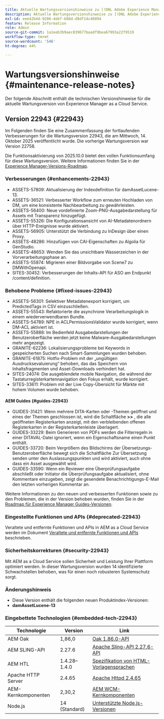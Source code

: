 ```yaml
---
title: Aktuelle Wartungsversionshinweise zu [!DNL Adobe Experience Manager] as a Cloud Service.
description: Aktuelle Wartungsversionshinweise zu [!DNL Adobe Experience Manager] as a Cloud Service.
exl-id: eee42b4d-9206-4ebf-b88d-d8df14c46094
feature: Release Information
role: Admin
source-git-commit: 1a1eeb3b9aec839677baadf9bea67993a22f9519
workflow-type: tm+mt
source-wordcount: '546'
ht-degree: 44%

---
```



# Wartungsversionshinweise {#maintenance-release-notes}

Der folgende Abschnitt enthält die technischen Versionshinweise für die aktuelle Wartungsversion von Experience Manager as a Cloud Service.

## Version 22943 {#22943}

Im Folgenden finden Sie eine Zusammenfassung der fortlaufenden Verbesserungen für die Wartungsversion 22943, die am Mittwoch, 14. Oktober 2025 veröffentlicht wurde. Die vorherige Wartungsversion war Version 22758.

Die Funktionsaktivierung von 2025.10.0 bietet den vollen Funktionsumfang für diese Wartungsversion. Weitere Informationen finden Sie in der [Experience Manager-Versions-Roadmap](https://experienceleague.adobe.com/de/docs/experience-manager-release-information/aem-release-updates/update-releases-roadmap).

### Verbesserungen {#enhancements-22943}

* ASSETS-57809: Aktualisierung der Indexdefinition für damAssetLucene-13.
* ASSETS-36521: Verbesserter Workflow zum erneuten Hochladen von DM, um eine konsistente Nachbearbeitung zu gewährleisten.
* ASSETS-56400: Neue vordefinierte Zoom-PNG-Ausgabedarstellung für Assets mit Transparenz hinzugefügt.
* ASSETS-55326: Die Konfigurationsansicht von AI-Metadatenordnern über HTTP-Ereignisse wurde aktiviert.
* ASSETS-56905: Unterstützt die Verbindung zu InDesign über einen Proxy.
* ASSETS-48286: Hinzufügen von CAI-Eigenschaften zu Algolia für GenStudio.
* ASSETS-48653: Wenden Sie das unsichtbare Wasserzeichen in der Vorverarbeitungsphase an.
* ASSETS-55874: Migrieren einer Bildvorgabe von Scene7 zu DMWithOpenapi.
* SITES-30452: Verbesserungen der Inhalts-API für ASO am Endpunkt /content/definition.

### Behobene Probleme {#fixed-issues-22943}

* ASSETS-56301: Selektiver Metadatenexport korrigiert, um PredictedTags in CSV einzuschließen.
* ASSETS-55543: Refaktorierte die asynchrone Verarbeitungslogik in einem wiederverwendbaren Bundle.
* ASSETS-54789: NPE in ACLPermissionsValidator wurde korrigiert, wenn DM-ACL aktiviert ist.
* ASSETS-55888: Im Bedienfeld Ausgabedarstellungen der Benutzeroberfläche werden jetzt keine Malware-Ausgabedarstellungen mehr angezeigt.
* GRANITE-62236: Lokalisierungsprobleme bei Keywords in gespeicherten Suchen nach Smart-Sammlungen wurden behoben.
* GRANITE-61875: Hotfix-Problem mit der „ungültigen Ausdrucksevaluierung“ behoben, das das Speichern von Inhaltsfragmenten und Asset-Downloads verhindert hat.
* SITES-24074: Die ausgeblendete mobile Navigation, die während der Tastaturregisterkartennavigation den Fokus erhält, wurde korrigiert.
* SITES-33611: Problem mit der Live Copy-Übersicht für Märkte mit hohem Volumen wurde behoben.

#### AEM Guides {#guides-22943}

* GUIDES-31421: Wenn mehrere DITA-Karten oder -Themen geöffnet und eines der Themen geschlossen ist, wird die Schaltfläche **>>** , die alle geöffneten Registerkarten anzeigt, mit den verbleibenden offenen Registerkarten in der Registerkartenleiste überlagert.
* GUIDES-33229: Beim Generieren von PDFs werden die Filterregeln in einer DITAVAL-Datei ignoriert, wenn ein Eigenschaftsname einen Punkt enthält.
* GUIDES-33720: Beim Vergrößern des Bildschirms der Übersetzungs-Benutzeroberfläche bewegt sich die Schaltfläche Zur Übersetzung senden unter den Auslassungspunkten und wird aktiviert, auch ohne dass ein Asset ausgewählt wird.
* GUIDES-33590: Wenn ein Reviewer eine Überprüfungsaufgabe abschließt oder Initiator die Überprüfungsaufgabe aktualisiert, ohne Kommentare einzugeben, zeigt die gesendete Benachrichtigungs-E-Mail den letzten vorherigen Kommentar an.

Weitere Informationen zu den neuen und verbesserten Funktionen sowie zu den Problemen, die in der Version behoben wurden, finden Sie in der [Roadmap für Experience Manager Guides-Versionen](https://experienceleague.adobe.com/de/docs/experience-manager-guides/using/release-info/aem-guides-releases-roadmap).

### Eingestellte Funktionen und APIs {#deprecated-22943}

Veraltete und entfernte Funktionen und APIs in AEM as a Cloud Service werden im Dokument [Veraltete und entfernte Funktionen und APIs](/help/release-notes/deprecated-removed-features.md) beschrieben.

### Sicherheitskorrekturen {#security-22943}

Mit AEM as a Cloud Service sollen Sicherheit und Leistung Ihrer Plattform optimiert werden. In dieser Wartungsversion wurden 14 identifizierte Schwachstellen behoben, was für einen noch robusteren Systemschutz sorgt.

### Änderungshinweis

* Diese Version enthält die folgenden neuen Produktindex-Versionen:
* **damAssetLucene-13**

### Eingebettete Technologien {#embedded-tech-22943}

| Technologie | Version | Link |
|---|---|---|
| AEM Oak | 1,86,0 | [Oak 1.86.0-API](https://www.javadoc.io/doc/org.apache.jackrabbit/oak-api/1.86/index.html) |
| AEM SLING-API | 2.27.6 | [Apache Sling-API 2.27.6-API](https://www.javadoc.io/doc/org.apache.sling/org.apache.sling.api/latest/index.html) |
| AEM HTL | 1.4.28–1.4.0 | [Spezifikation von HTML-Vorlagensprachen](https://github.com/adobe/htl-spec) |
| Apache HTTP Server | 2.4.65 | [Apache Httpd 2.4.65](https://apache.googlesource.com/httpd/+/refs/tags/2.4.65/CHANGES) |
| AEM-Kernkomponenten | 2,30,2 | [AEM WCM-Kernkomponenten](https://github.com/adobe/aem-core-wcm-components) |
| Node.js | 14 (Standard) | [Unterstützte Node.js-Versionen](https://experienceleague.adobe.com/de/docs/experience-manager-cloud-service/content/implementing/developing/developing-with-front-end-pipelines#node-versions) |
